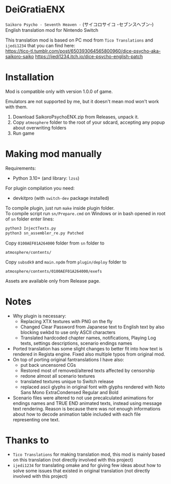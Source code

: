 # DeiGratiaENX
`Saikoro Psycho - Seventh Heaven -` (サイコロサイコ -セブンスヘブン-) English translation mod for Nintendo Switch

This translation mod is based on PC mod from `Tico Translations` and `ijedi1234` that you can find here:<br>
https://tico-tl.tumblr.com/post/650393064565800960/dice-psycho-aka-saikoro-saiko
https://ijedi1234.itch.io/dice-psycho-english-patch

# Installation

Mod is compatible only with version 1.0.0 of game.

Emulators are not supported by me, but it doesn't mean mod won't work with them.

1. Download SaikoroPsychoENX.zip from Releases, unpack it.
2. Copy `atmosphere` folder to the root of your sdcard, accepting any popup about overwriting folders
3. Run game

# Making mod manually

Requirements:
- Python 3.10+ (and library: `lzss`)

For plugin compilation you need:
- devkitpro (with `switch-dev` package installed)

To compile plugin, just run `make` inside plugin folder.<br>
To compile script run `sn/Prepare.cmd` on Windows or in bash opened in root of `sn` folder enter lines:
```cmd
python3 InjectTexts.py 
python3 sn_assembler_re.py Patched
```

Copy `0100AEF01A264000` folder from `sn` folder to 
```
atmosphere/contents/
```
Copy `subsdk9` and `main.npdm` from `plugin/deploy` folder to
```
atmosphere/contents/0100AEF01A264000/exefs
```

Assets are available only from Release page.

# Notes
- Why plugin is necessary:
    - Replacing XTX textures with PNG on the fly
    - Changed Clear Password from Japanese text to English text by also blocking swkbd to use only ASCII characters
    - Translated hardcoded chapter names, notifications, Playing Log texts, settings descriptions, scenario endings names
- Ported translation has some slight changes to better fit into how text is rendered in Regista engine. Fixed also multiple typos from original mod.
- On top of porting original fantranslations I have also:
	- put back uncensored CGs
	- Restored most of removed/altered texts affected by censorship
    - redone almost all scenario textures
    - translated textures unique to Switch release
    - replaced ascii glyphs in original font with glyphs rendered with Noto Sans Mono ExtraCondensed Regular and Bold
- Scenario files were altered to not use precalculated animations for endings names and TRUE END animated texts, instead using message text rendering. Reason is because there was not enough informations about how to decode animation table included with each file representing one text.

# Thanks to
- `Tico Translations` for making translation mod, this mod is mainly based on this translation (not directly involved with this project)
- `ijedi1234` for translating omake and for giving few ideas about how to solve some issues that existed in original translation (not directly involved with this project)
